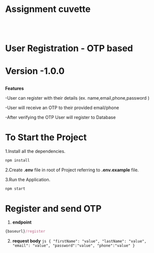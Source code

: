 #  Assignment cuvette

<br><br/>
<h1>User Registration - OTP based</h1>

# Version -1.0.0
##

**Features**


-User can register with their details (ex. name,email,phone,password )

-User will receive an OTP to their provided email/phone

-After verifying the OTP User will register to Database

# To Start the Project

1.Install all the dependencies.
```js
npm install
```
2.Create **.env** file in root of Project referring to **.env.example** file.

3.Run the Application.
   ```js
   npm start
   ```

   # Register and send OTP
  1. **endpoint**
   ```js
   {baseurl}/register
   ```
  2. **request body**
    ```js
    {
  "firstName": "value",
  "lastName": "value",
  "email": "value",
   "password":"value",
  "phone":"value"
  }
    ```

